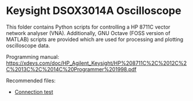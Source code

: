 # Keysight DSOX3014A Oscilloscope

This folder contains Python scripts for controlling a HP 8711C vector network analyser (VNA). Additionally, GNU Octave (FOSS version of MATLAB) scripts are provided which are used for processing and plotting oscilloscope data.

Programming manual: https://xdevs.com/doc/HP_Agilent_Keysight/HP%208711C%2C%2012C%2C%2013C%2C%2014C%20Programmer%201998.pdf

Recommended files:
- [Connection test](vna_test.py)

